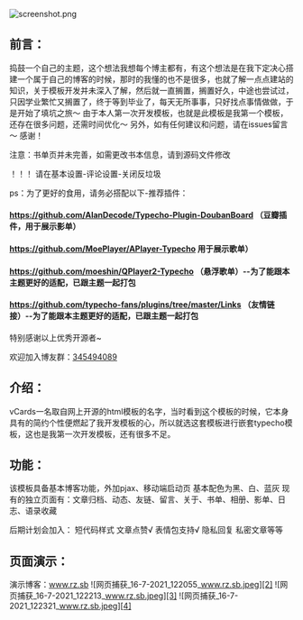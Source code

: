 ![screenshot.png][1]
## 前言：
捣鼓一个自己的主题，这个想法我想每个博主都有，有这个想法是在我下定决心搭建一个属于自己的博客的时候，那时的我懂的也不是很多，也就了解一点点建站的知识，关于模板开发并未深入了解，然后就一直搁置，搁置好久，中途也尝试过，只因学业繁忙又搁置了，终于等到毕业了，每天无所事事，只好找点事情做做，于是开始了填坑之旅～
由于本人第一次开发模板，也就是此模板是我第一个模板，还存在很多问题，还需时间优化～
另外，如有任何建议和问题，请在issues留言～
感谢！

注意：书单页并未完善，如需更改书本信息，请到源码文件修改

！！！ 请在基本设置-评论设置-关闭反垃圾


ps：为了更好的食用，请务必搭配以下-推荐插件：
#### https://github.com/AlanDecode/Typecho-Plugin-DoubanBoard （豆瓣插件，用于展示影单）
#### https://github.com/MoePlayer/APlayer-Typecho 用于展示歌单）
#### https://github.com/moeshin/QPlayer2-Typecho （悬浮歌单）--为了能跟本主题更好的适配，已跟主题一起打包
#### https://github.com/typecho-fans/plugins/tree/master/Links （友情链接）--为了能跟本主题更好的适配，已跟主题一起打包
特别感谢以上优秀开源者~

欢迎加入博友群：<a href="https://jq.qq.com/?_wv=1027&k=xK9A9ZGL">345494089</a>
## 介绍：
vCards一名取自网上开源的html模板的名字，当时看到这个模板的时候，它本身具有的简约个性便燃起了我开发模板的心，所以就选这套模板进行嵌套typecho模板，这也是我第一次开发模板，还有很多不足。

## 功能：
该模板具备基本博客功能，外加pjax、移动端启动页
基本配色为黑、白、蓝灰
现有的独立页面有：文章归档、动态、友链、留言、关于、书单、相册、影单、日志、语录收藏

后期计划会加入：
短代码样式
文章点赞√
表情包支持√
隐私回复
私密文章等等



## 页面演示：
演示博客：www.rz.sb
![网页捕获_16-7-2021_122055_www.rz.sb.jpeg][2]
![网页捕获_16-7-2021_122213_www.rz.sb.jpeg][3]
![网页捕获_16-7-2021_122321_www.rz.sb.jpeg][4]




  [1]: https://cdn.jsdelivr.net/gh/irozhi/irils-imgs/usr/uploads/2021/07/2342695856.png
  [2]: https://cdn.jsdelivr.net/gh/irozhi/irils-imgs/usr/uploads/2021/07/1481835310.jpeg
  [3]: https://cdn.jsdelivr.net/gh/irozhi/irils-imgs/usr/uploads/2021/07/2944046976.jpeg
  [4]: https://cdn.jsdelivr.net/gh/irozhi/irils-imgs/usr/uploads/2021/07/1717459389.jpeg
